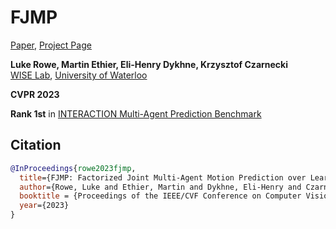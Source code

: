 # FJMP

[Paper](https://arxiv.org/abs/2211.16197), [Project Page](https://rluke22.github.io/fjmp)

**Luke Rowe, Martin Ethier, Eli-Henry Dykhne, Krzysztof Czarnecki** \
[WISE Lab](https://uwaterloo.ca/waterloo-intelligent-systems-engineering-lab/), [University of Waterloo](https://uwaterloo.ca/)

**CVPR 2023**

**Rank 1st** in [INTERACTION Multi-Agent Prediction Benchmark](http://challenge.interaction-dataset.com/leader-board)

## Citation

```bibtex
@InProceedings{rowe2023fjmp,
  title={FJMP: Factorized Joint Multi-Agent Motion Prediction over Learned Directed Acyclic Interaction Graphs},
  author={Rowe, Luke and Ethier, Martin and Dykhne, Eli-Henry and Czarnecki, Krzysztof},
  booktitle = {Proceedings of the IEEE/CVF Conference on Computer Vision and Pattern Recognition (CVPR)},
  year={2023}
}
```
